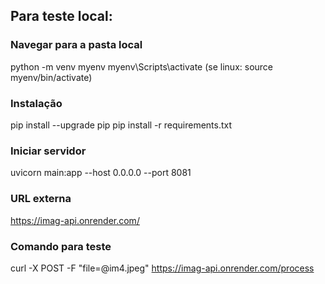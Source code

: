 ## Para teste local:
### Navegar para a pasta local
python -m venv myenv
myenv\Scripts\activate  (se linux: source myenv/bin/activate)

### Instalação
pip install --upgrade pip
pip install -r requirements.txt 

### Iniciar servidor
uvicorn main:app --host 0.0.0.0 --port 8081

### URL externa
https://imag-api.onrender.com/

### Comando para teste
curl -X POST -F "file=@im4.jpeg" https://imag-api.onrender.com/process
